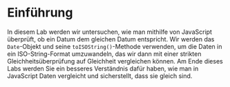 # Einführung

In diesem Lab werden wir untersuchen, wie man mithilfe von JavaScript überprüft, ob ein Datum dem gleichen Datum entspricht. Wir werden das `Date`-Objekt und seine `toISOString()`-Methode verwenden, um die Daten in ein ISO-String-Format umzuwandeln, das wir dann mit einer strikten Gleichheitsüberprüfung auf Gleichheit vergleichen können. Am Ende dieses Labs werden Sie ein besseres Verständnis dafür haben, wie man in JavaScript Daten vergleicht und sicherstellt, dass sie gleich sind.
